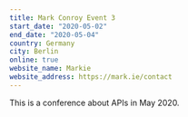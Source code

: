 ```yaml
---
title: Mark Conroy Event 3
start_date: "2020-05-02"
end_date: "2020-05-04"
country: Germany
city: Berlin
online: true
website_name: Markie
website_address: https://mark.ie/contact
---
```


This is a conference about APIs in May 2020.